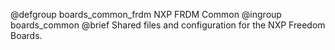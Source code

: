 <!--
SPDX-FileCopyrightText: 2017 HAW Hamburg
SPDX-License-Identifier: LGPL-2.1-only
-->

@defgroup    boards_common_frdm NXP FRDM Common
@ingroup     boards_common
@brief       Shared files and configuration for the NXP Freedom Boards.
